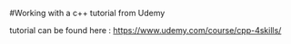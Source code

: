 #Working with a c++ tutorial from Udemy

tutorial can be found here : https://www.udemy.com/course/cpp-4skills/
